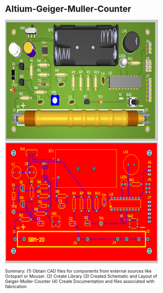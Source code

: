 # Altium-Geiger-Muller-Counter

<p align="center">
  <img src=https://github.com/schu-lab/Altium-Geiger-Muller-Counter/blob/main/3D-GM-Counter.PNG | height="400" />
  <img src=https://github.com/schu-lab/Altium-Geiger-Muller-Counter/blob/main/PCB-GM-Counter.PNG | height="400" />
</p>

Summary:
(1) Obtain CAD files for components from external sources like Octopart or Mouser.
(2) Create Library
(3) Created Schematic and Layout of Geiger-Muller-Counter
(4) Create Documentation and files associated with fabrication
